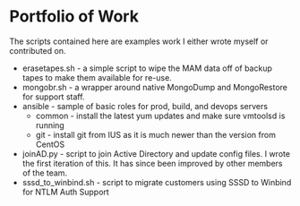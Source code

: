 # Portfolio of Work

The scripts contained here are examples work I either wrote myself or contributed on.

+ erasetapes.sh - a simple script to wipe the MAM data off of backup tapes to make them available for re-use.
+ mongobr.sh - a wrapper around native MongoDump and MongoRestore for support staff.
+ ansible - sample of basic roles for prod, build, and devops servers
  + common - install the latest yum updates and make sure vmtoolsd is running
  + git - install git from IUS as it is much newer than the version from CentOS
+ joinAD.py - script to join Active Directory and update config files.  I wrote the first iteration of this.  It has since been improved by other members of the team.
+ sssd_to_winbind.sh - script to migrate customers using SSSD to Winbind for NTLM Auth Support
